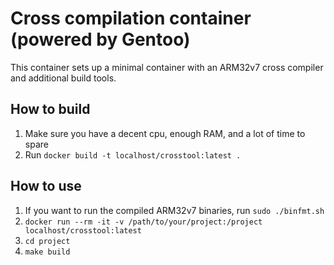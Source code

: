 # Cross compilation container (powered by Gentoo)
This container sets up a minimal container with an ARM32v7 cross compiler and additional build tools.

## How to build
1. Make sure you have a decent cpu, enough RAM, and a lot of time to spare
2. Run `docker build -t localhost/crosstool:latest .`

## How to use
1. If you want to run the compiled ARM32v7 binaries, run `sudo ./binfmt.sh`
2. `docker run --rm -it -v /path/to/your/project:/project localhost/crosstool:latest`
3. `cd project`
4. `make build`
